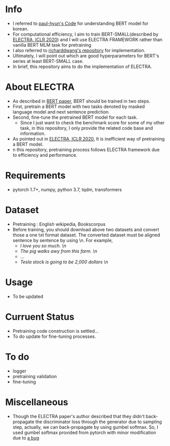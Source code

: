 # Info
  - I referred to [paul-hyun's Code](https://paul-hyun.github.io/bert-01/) for understanding BERT model for korean.
  - For computational efficiency, I aim to train BERT-SMALL(described by [ELECTRA, ICLR 2020](https://arxiv.org/pdf/2003.10555.pdf)) 
    and I will use ELECTRA FRAMEWORK rather than vanilla BERT MLM task for pretraining
  - I also referred to [richarddwang's repository](https://github.com/richarddwang/electra_pytorch) for implementation.  
  - Ultimately, I will point out which are good hyperparameters for BERT's series at least BERT-SMALL case.
  - In brief, this repository aims to do the implementation of ELECTRA.
# About ELECTRA
  - As described in [BERT paper](https://arxiv.org/pdf/1810.04805.pdf), BERT should be trained in two steps.
  - First, pretrain a BERT model with two tasks denoted by masked language model and next sentence prediction.
  - Second, fine-tune the pretrained BERT model for each task. 
    - Since I just want to check the benchmark score for some of my other task, in this repository, I only provide the related code base
    and information.
  - As pointed out in [ELECTRA, ICLR 2020](https://arxiv.org/pdf/2003.10555.pdf), It is inefficient way of pretraining
    a BERT model.
  - n this repository, pretraining process follows ELECTRA framework due to efficiency and performance.

# Requirements
  - pytorch 1.7+, numpy, python 3.7, tqdm, transformers

# Dataset
  - Pretraining : English wikipedia, Bookscorpus
  - Before training, you should download above two datasets and convert those a one 
txt format dataset. The converted dataset must be aligned sentence by sentence by using \n.
    For example, 
    - *I love you so much. \n*
    - *The pig walks awy from this farm. \n*
    - ...
    - *Tesla stock is going to be 2,000 dollars \n*
# Usage
  - To be updated

# Curruent Status
  - Pretraining code construction is settled...
  - To do update for fine-tuning processes.
# To do
  - logger
  - pretraining validation
  - fine-tuning
# Miscellaneous
  - Though the ELECTRA paper's author described that they didn't back-propagate the discriminator loss 
    through the generator due to sampling step, actually, we can back-propagate by using gumbel softmax.
    So, I used gumbel softmax provided from pytorch with minor modification due to [a bug](https://github.com/richarddwang/electra_pytorch)